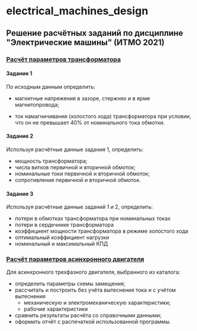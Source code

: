 # electrical_machines_design
## Решение расчётных заданий по дисциплине "Электрические машины" (ИТМО 2021)
### [Расчёт параметров трансформатора](induction_motor)
#### Задание 1
По исходным данным определить:

* магнитные напряжения в зазоре, стержнях и
в ярме магнитопровода;

* ток намагничивания (холостого хода) трансформатора
при условии, что он не превышает 40% от
номинального тока обмотки.

#### Задание 2
Используя расчётные данные задания 1, определить:

* мощность трансформатора;
* числа витков первичной и вторичной обмоток;
* номинальные токи первичной и вторичной обмоток;
* сопротивления первичной и вторичной обмоток.

#### Задание 3
Используя расчётные данные заданий 1 и 2, определить:
 * потери в обмотках трансформатора при номинальных
токах
 * потери в сердечнике трансформатора
 * коэффициент мощности трансформатора в режиме
холостого хода
 * оптимальный коэффициент нагрузки
 * номинальный и максимальный КПД
### [Расчёт параметров асинхронного двигателя](transformer)
 
Для асинхронного трехфазного двигателя, выбранного из каталога:
* определить параметры схемы замещения;
* рассчитать и построить без учёта вытеснения тока и с учётом вытеснения
   * механическую и электромеханическую характеристики;
   * рабочие характеристики
* сравнить результаты расчёта со справочными данными;
* оформить отчёт с распечаткой использованной программы.

